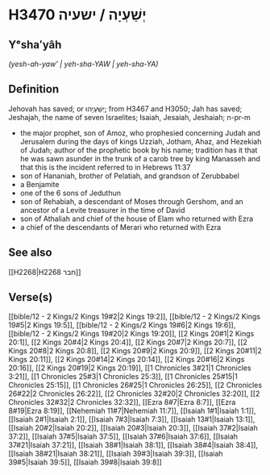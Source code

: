 # H3470 יְשַׁעְיָה / ישעיה

## Yᵉshaʻyâh

_(yesh-ah-yaw' | yeh-sha-YAW | yeh-sha-YA)_

## Definition

Jehovah has saved; or יְשַׁעְיָהוּ; from H3467 and H3050; Jah has saved; Jeshajah, the name of seven Israelites; Isaiah, Jesaiah, Jeshaiah; n-pr-m

- the major prophet, son of Amoz, who prophesied concerning Judah and Jerusalem during the days of kings Uzziah, Jotham, Ahaz, and Hezekiah of Judah; author of the prophetic book by his name; tradition has it that he was sawn asunder in the trunk of a carob tree by king Manasseh and that this is the incident referred to in Hebrews 11:37
- son of Hananiah, brother of Pelatiah, and grandson of Zerubbabel
- a Benjamite
- one of the 6 sons of Jeduthun
- son of Rehabiah, a descendant of Moses through Gershom, and an ancestor of a Levite treasurer in the time of David
- son of Athaliah and chief of the house of Elam who returned with Ezra
- a chief of the descendants of Merari who returned with Ezra

## See also

[[H2268|H2268 חבר]]

## Verse(s)

[[bible/12 - 2 Kings/2 Kings 19#2|2 Kings 19:2]], [[bible/12 - 2 Kings/2 Kings 19#5|2 Kings 19:5]], [[bible/12 - 2 Kings/2 Kings 19#6|2 Kings 19:6]], [[bible/12 - 2 Kings/2 Kings 19#20|2 Kings 19:20]], [[2 Kings 20#1|2 Kings 20:1]], [[2 Kings 20#4|2 Kings 20:4]], [[2 Kings 20#7|2 Kings 20:7]], [[2 Kings 20#8|2 Kings 20:8]], [[2 Kings 20#9|2 Kings 20:9]], [[2 Kings 20#11|2 Kings 20:11]], [[2 Kings 20#14|2 Kings 20:14]], [[2 Kings 20#16|2 Kings 20:16]], [[2 Kings 20#19|2 Kings 20:19]], [[1 Chronicles 3#21|1 Chronicles 3:21]], [[1 Chronicles 25#3|1 Chronicles 25:3]], [[1 Chronicles 25#15|1 Chronicles 25:15]], [[1 Chronicles 26#25|1 Chronicles 26:25]], [[2 Chronicles 26#22|2 Chronicles 26:22]], [[2 Chronicles 32#20|2 Chronicles 32:20]], [[2 Chronicles 32#32|2 Chronicles 32:32]], [[Ezra 8#7|Ezra 8:7]], [[Ezra 8#19|Ezra 8:19]], [[Nehemiah 11#7|Nehemiah 11:7]], [[Isaiah 1#1|Isaiah 1:1]], [[Isaiah 2#1|Isaiah 2:1]], [[Isaiah 7#3|Isaiah 7:3]], [[Isaiah 13#1|Isaiah 13:1]], [[Isaiah 20#2|Isaiah 20:2]], [[Isaiah 20#3|Isaiah 20:3]], [[Isaiah 37#2|Isaiah 37:2]], [[Isaiah 37#5|Isaiah 37:5]], [[Isaiah 37#6|Isaiah 37:6]], [[Isaiah 37#21|Isaiah 37:21]], [[Isaiah 38#1|Isaiah 38:1]], [[Isaiah 38#4|Isaiah 38:4]], [[Isaiah 38#21|Isaiah 38:21]], [[Isaiah 39#3|Isaiah 39:3]], [[Isaiah 39#5|Isaiah 39:5]], [[Isaiah 39#8|Isaiah 39:8]]